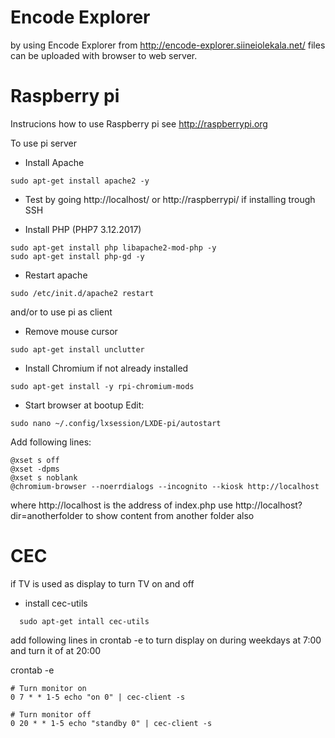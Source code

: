 # Encode Explorer
by using Encode Explorer from http://encode-explorer.siineiolekala.net/ files can be uploaded with browser to web server.

# Raspberry pi
Instrucions how to use Raspberry pi see http://raspberrypi.org

To use pi server
- Install Apache
```
sudo apt-get install apache2 -y
```

- Test by going http://localhost/ or http://raspberrypi/ if installing trough SSH

- Install PHP (PHP7 3.12.2017)
```
sudo apt-get install php libapache2-mod-php -y 
sudo apt-get install php-gd -y
```
- Restart apache
```
sudo /etc/init.d/apache2 restart
```

and/or to use pi as client
- Remove mouse cursor
```
sudo apt-get install unclutter
```
  
- Install Chromium if not already installed
```
sudo apt-get install -y rpi-chromium-mods
```

- Start browser at bootup
  Edit:
```
sudo nano ~/.config/lxsession/LXDE-pi/autostart
```
  
Add following lines:
```
@xset s off
@xset -dpms
@xset s noblank
@chromium-browser --noerrdialogs --incognito --kiosk http://localhost
```  
  where http://localhost is the address of index.php
  use http://localhost?dir=anotherfolder to show content from another folder also
  
  
# CEC
if TV is used as display to turn TV on and off 

- install cec-utils
```
  sudo apt-get intall cec-utils
```  
  
add following lines in crontab -e to turn display on during weekdays at 7:00 and turn it of at 20:00

crontab -e

```
# Turn monitor on
0 7 * * 1-5 echo "on 0" | cec-client -s

# Turn monitor off
0 20 * * 1-5 echo "standby 0" | cec-client -s
```
